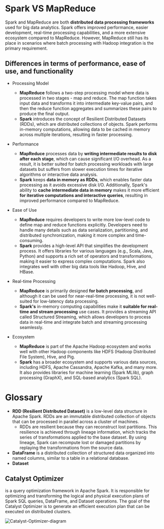 # Spark VS MapReduce

Spark and MapReduce are both __distributed data processing frameworks__ used for big data analytics. Spark offers improved performance, easier development, real-time processing capabilities, and a more extensive ecosystem compared to MapReduce. However, MapReduce still has its place in scenarios where batch processing with Hadoop integration is the primary requirement.

## Differences in terms of performance, ease of use, and functionality

* Processing Model

  * **MapReduce** follows a two-step processing model where data is processed in two stages - map and reduce. The map function takes input data and transforms it into intermediate key-value pairs, and then the reduce function aggregates and summarizes these pairs to produce the final output.
  * **Spark** introduces the concept of Resilient Distributed Datasets (RDDs), which are distributed collections of objects. Spark performs in-memory computations, allowing data to be cached in memory across multiple iterations, resulting in faster processing.

* Performance
 
  * **MapReduce** processes data by __writing intermediate results to disk after each stage__, which can cause significant I/O overhead. As a result, it is better suited for batch processing workloads with large datasets but suffers from slower execution times for iterative algorithms or interactive data analysis.
  * **Spark** keeps __data in memory as RDDs__, which enables faster data processing as it avoids excessive disk I/O. Additionally, Spark's ability to __cache intermediate data in memory__ makes it more efficient __for iterative computations and interactive queries__, resulting in improved performance compared to MapReduce.

* Ease of Use

  * **MapReduce** requires developers to write more low-level code to define map and reduce functions explicitly. Developers need to handle many details such as data serialization, partitioning, and distributed synchronization, making it more complex and time-consuming.
  * **Spark** provides a high-level API that simplifies the development process. It offers libraries for various languages (e.g., Scala, Java, Python) and supports a rich set of operators and transformations, making it easier to express complex computations. Spark also integrates well with other big data tools like Hadoop, Hive, and HBase.

* Real-time Processing

  * **MapReduce** is primarily designed __for batch processing__, and although it can be used for near-real-time processing, it is not well-suited for low-latency data processing.
  * **Spark's** in-memory computing capabilities make it __suitable for real-time and stream processing__ use cases. It provides a streaming API called Structured Streaming, which allows developers to process data in real-time and integrate batch and streaming processing seamlessly.

* Ecosystem

  * **MapReduce** is part of the Apache Hadoop ecosystem and works well with other Hadoop components like HDFS (Hadoop Distributed File System), Hive, and Pig.
  * **Spark** has a broader ecosystem and supports various data sources, including HDFS, Apache Cassandra, Apache Kafka, and many more. It also provides libraries for machine learning (Spark MLlib), graph processing (GraphX), and SQL-based analytics (Spark SQL).


# Glossary

* **RDD (Resilient Distributed Dataset)** is a low-level data structure in Apache Spark. RDDs are an immutable distributed collection of objects that can be processed in parallel across a cluster of machines.
  *  RDDs are resilient because they can reconstruct lost partitions. This resilience is achieved through lineage information, which tracks the series of transformations applied to the base dataset. By using lineage, Spark can recompute lost or damaged partitions by replaying the transformations from the source data.
* **DataFrame** is a distributed collection of structured data organized into named columns, similar to a table in a relational database.
* **Dataset**


## Catalyst Optimizer
is a query optimization framework in Apache Spark. It is responsible for optimizing and transforming the logical and physical execution plans of Spark SQL queries, DataFrame, and Dataset operations. The goal of the Catalyst Optimizer is to generate an efficient execution plan that can be executed on distributed clusters.

![Catalyst-Optimizer-diagram](https://www.databricks.com/wp-content/uploads/2018/05/Catalyst-Optimizer-diagram.png)

